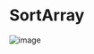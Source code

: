 # SortArray
![image](https://user-images.githubusercontent.com/32138872/216334617-85107fee-294f-4226-ab16-6a8d2055b8a0.png)
